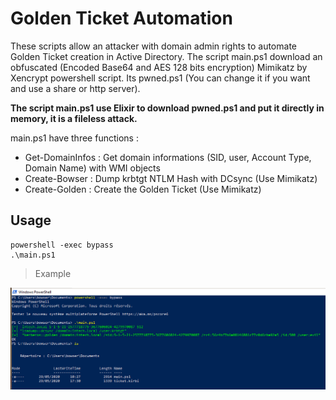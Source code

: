 # Golden Ticket Automation

These scripts allow an attacker with domain admin rights to automate Golden Ticket creation in Active Directory.
The script main.ps1 download an obfuscated (Encoded Base64 and AES 128 bits encryption) Mimikatz by Xencrypt powershell script. Its pwned.ps1 (You can change it if you want and use a share or http server).

**The script main.ps1 use Elixir to download pwned.ps1 and put it directly in memory, it is a fileless attack.**

main.ps1 have three functions :
 - Get-DomainInfos : Get domain informations (SID, user, Account Type, Domain Name) with WMI objects
 - Create-Bowser : Dump krbtgt NTLM Hash with DCsync (Use Mimikatz)
 - Create-Golden : Create the Golden Ticket (Use Mimikatz)


## Usage

    powershell -exec bypass
    .\main.ps1

> Example

<p align="center">
  <img src="https://raw.githubusercontent.com/p0sql/INTECH/master/GoldenTicket_Automation/image/usage.png">
</p>
